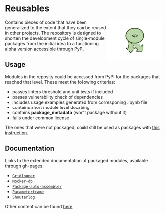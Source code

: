 # Reusables

<a><img src="https://github.com/Kiril-Mordan/reusables/blob/main/docs/reuse_logo.png" width="35%" height="35%" align="right" /></a>

Contains pieces of code that have been generalized to the extent that they can be reused in other projects. The repository is designed to shorten the development cycle of single-module packages from the initial idea to a functioning alpha version accessible through PyPI.

## Usage

Modules in the reposity could be accessed from PyPI for the packages that reached that level. These meet the following criterias:

- passes linters threshold and unit tests if included
- passes vulnerability check of dependencies
- includes usage examples generated from corresponing .ipynb file
- contains short module level docstring
- contains __package_metadata__ (won't package without it)
- falls under common license

The ones that were not packaged, could still be used as packages with [this instruction](https://github.com/Kiril-Mordan/reusables/blob/main/docs/module_from_raw_file.md).


 
## Documentation
 
 
Links to the extended documentation of packaged modules, available through gh-pages:
 
- [`Gridlooper`](https://kiril-mordan.github.io/reusables/gridlooper)
- [`Mocker-db`](https://kiril-mordan.github.io/reusables/mocker_db)
- [`Package-auto-assembler`](https://kiril-mordan.github.io/reusables/package_auto_assembler)
- [`Parameterframe`](https://kiril-mordan.github.io/reusables/parameterframe)
- [`Shouterlog`](https://kiril-mordan.github.io/reusables/shouterlog)
 
Other content can be found [here](./docs/alternative_content.md).
